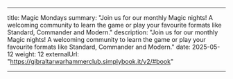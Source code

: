 
---
title: Magic Mondays
summary: "Join us for our monthly Magic nights! A welcoming community to learn the game or play your favourite formats like Standard, Commander and Modern."
description: "Join us for our monthly Magic nights! A welcoming community to learn the game or play your favourite formats like Standard, Commander and Modern."
date: 2025-05-12
weight: 12
externalUrl: "https://gibraltarwarhammerclub.simplybook.it/v2/#book"

---
